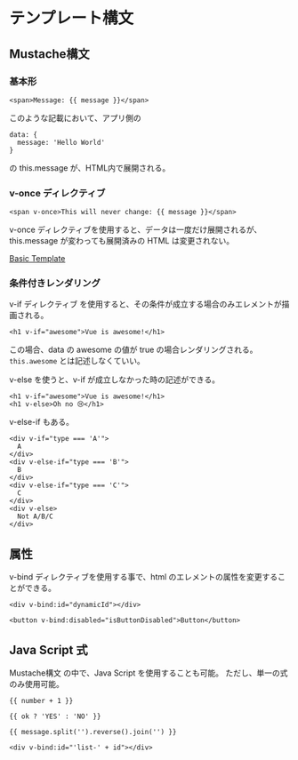 # テンプレート構文

## Mustache構文

### 基本形
```
<span>Message: {{ message }}</span>
```

このような記載において、アプリ側の

```
data: {
  message: 'Hello World'
}
```

の this.message が、HTML内で展開される。


### v-once ディレクティブ
```
<span v-once>This will never change: {{ message }}</span>
```
v-once ディレクティブを使用すると、データは一度だけ展開されるが、this.message が変わっても展開済みの HTML は変更されない。


[Basic Template](../examples/templates_sentence/basic_template.html)

### 条件付きレンダリング
v-if ディレクティブ を使用すると、その条件が成立する場合のみエレメントが描画される。

```
<h1 v-if="awesome">Vue is awesome!</h1>
```
この場合、data の awesome の値が true の場合レンダリングされる。```this.awesome``` とは記述しなくていい。

v-else を使うと、v-if が成立しなかった時の記述ができる。
```
<h1 v-if="awesome">Vue is awesome!</h1>
<h1 v-else>Oh no 😢</h1>
```

v-else-if もある。

```
<div v-if="type === 'A'">
  A
</div>
<div v-else-if="type === 'B'">
  B
</div>
<div v-else-if="type === 'C'">
  C
</div>
<div v-else>
  Not A/B/C
</div>
```

## 属性
v-bind ディレクティブを使用する事で、html のエレメントの属性を変更することができる。

```
<div v-bind:id="dynamicId"></div>

<button v-bind:disabled="isButtonDisabled">Button</button>
```


## Java Script 式
Mustache構文 の中で、Java Script を使用することも可能。
ただし、単一の式のみ使用可能。

```
{{ number + 1 }}

{{ ok ? 'YES' : 'NO' }}

{{ message.split('').reverse().join('') }}

<div v-bind:id="'list-' + id"></div>
```
